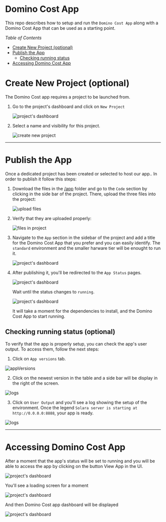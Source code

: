 # Domino Cost App

This repo describes how to setup and run the `Domino Cost App` along with a Domino Cost App that can be used as a starting point.

_Table of Contents_

- [Create New Project (optional)](#create-new-project-optional)
- [Publish the App ](#publish-the-app)
  - [Checking running status](#checking-running-status-optional)
- [Accessing Domino Cost App](#accessing-domino-cost-app)

# Create New Project (optional)

The Domino Cost app requires a project to be launched from.

1. Go to the project's dashboard and click on `New Project`

   ![project's dashboard](/img/01.projectsDashboard.png)

2. Select a name and visibility for this project.

   ![create new project](/img/02.createNewProject.png)

---
# Publish the App 
Once a dedicated project has been created or selected to host our app.. In order to publish it follow this steps:

1. Download the files in the [/app](/app) folder and go to the `Code` section by clicking in the side bar of the project. There, upload the three files into the project:

   ![upload files](/img/03.uploadFiles.png)

2. Verify that they are uploaded properly:

   ![files in project](/img/04.files.png)


3. Navigate to the `App` section in the sidebar of the project and add a title for the Domino Cost App that you prefer and you can easily identify. The `standard` environment and the smaller harware tier will be enought to run it.

   ![project's dashboard](/img/05.publishApp.png)

4. After publishing it, you'll be redirected to the `App Status` pages. 

   ![project's dashboard](/img/06.runApp.png)
   
   Wait until the status changes to `running`.

   ![project's dashboard](/img/07.appStatus.png)

   It will take a moment for the dependencies to install, and the Domino Cost App to start running.

## Checking running status (optional)
  To verify that the app is properly setup, you can check the app's user output. To access them, follow the next steps:
  1. Click on `App versions` tab.

   ![appVersions](/img/08.appVersions.png)

  2. Click on the newest version in the table and a side bar will be display in the right of the screen.

   ![logs](/img/09.logs.png)
  
  3. Click on `User Output` and you'll see a log showing the setup of the environment. Once the legend `Solara server is starting at http://0.0.0.0:8888`, your app is ready.

   ![logs](/img/10.serverRunning.png)

---

# Accessing Domino Cost App

After a moment that the app's status will be set to running and you will be able to access the app by clicking on the button View App in the UI.

   ![project's dashboard](/img/07.appStatus.png)

You'll see a loading screen for a moment 

   ![project's dashboard](/img/11.loadingScreen.png)

And then Domino Cost app dashboard will be displayed

   ![project's dashboard](/img/12.dahsboard.png)